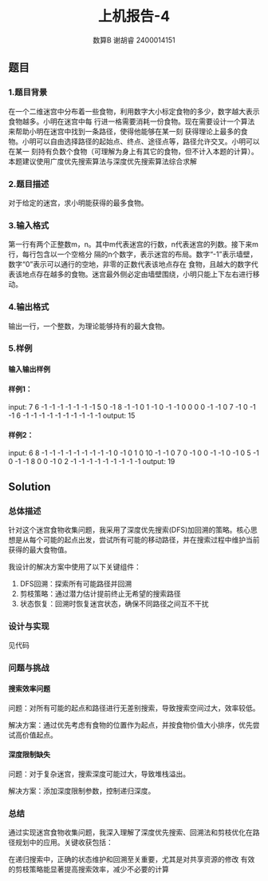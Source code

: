 # <center>上机报告-4</center>
<center>数算B 谢胡睿 2400014151</center>

## 题目
### 1.题目背景
在一个二维迷宫中分布着一些食物，利用数字大小标定食物的多少，数字越大表示食物越多。小明在迷宫中每
行进一格需要消耗一份食物。现在需要设计一个算法来帮助小明在迷宫中找到一条路径，使得他能够在某一刻
获得理论上最多的食物。小明可以自由选择路径的起始点、终点、途径点等，路径允许交叉。小明可以在某一
刻持有负数个食物（可理解为身上有其它的食物，但不计入本题的计算）。
本题建议使用广度优先搜索算法与深度优先搜索算法综合求解
### 2.题目描述
对于给定的迷宫，求小明能获得的最多食物。
### 3.输入格式
第一行有两个正整数m，n。其中m代表迷宫的行数，n代表迷宫的列数。接下来m行，每行包含以一个空格分
隔的n个数字，表示迷宫的布局。数字“-1”表示墙壁，数字“0”表示可以通行的空地，非零的正数代表该地点存在
食物，且越大的数字代表该地点存在越多的食物。迷宫最外侧必定由墙壁围绕，小明只能上下左右进行移动。
### 4.输出格式
输出一行，一个整数，为理论能够持有的最大食物。
### 5.样例
#### 输入输出样例
#### 样例1：
input:
7 6
-1 -1 -1 -1 -1 -1
-1 5 0 -1 8 -1
-1 0 1 -1 0 -1
-1 0 0 0 0 -1
-1 0 7 -1 0 -1
-1 6 -1 -1 -1 -1
-1 -1 -1 -1 -1 -1
output:
15
#### 样例2：
input:
6 8
-1 -1 -1 -1 -1 -1 -1 -1
-1 0 -1 0 1 0 10 -1
-1 0 7 0 -1 0 0 -1
-1 0 -1 0 5 -1 0 -1
-1 8 0 0 -1 0 2 -1
-1 -1 -1 -1 -1 -1 -1 -1
output:
19
## Solution
### 总体描述
针对这个迷宫食物收集问题，我采用了深度优先搜索(DFS)加回溯的策略。核心思想是从每个可能的起点出发，尝试所有可能的移动路径，并在搜索过程中维护当前获得的最大食物值。

我设计的解决方案中使用了以下关键组件：
1. DFS回溯：探索所有可能路径并回溯
2. 剪枝策略：通过潜力估计提前终止无希望的搜索路径
3. 状态恢复：回溯时恢复迷宫状态，确保不同路径之间互不干扰
### 设计与实现
见代码
### 问题与挑战
#### 搜索效率问题
问题：对所有可能的起点和路径进行无差别搜索，导致搜索空间过大，效率较低。

解决方案：通过优先考虑有食物的位置作为起点，并按食物价值大小排序，优先尝试高价值起点。
#### 深度限制缺失
问题：对于复杂迷宫，搜索深度可能过大，导致堆栈溢出。

解决方案：添加深度限制参数，控制递归深度。
### 总结
通过实现迷宫食物收集问题，我深入理解了深度优先搜索、回溯法和剪枝优化在路径规划中的应用。关键收获包括：

在递归搜索中，正确的状态维护和回溯至关重要，尤其是对共享资源的修改
有效的剪枝策略能显著提高搜索效率，减少不必要的计算